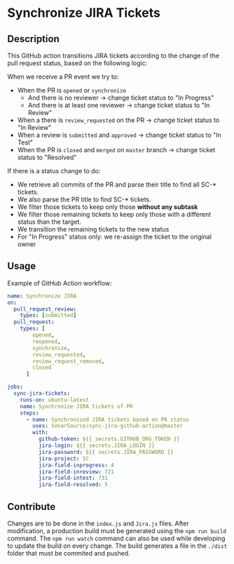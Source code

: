 Synchronize JIRA Tickets
===================================

Description
-----------

This GitHub action transitions JIRA tickets according to the change of the pull request status, based on the following logic:

When we receive a PR event we try to:
- When the PR is `opened` or `synchronize`
  - And there is no reviewer -> change ticket status to "In Progress"
  - And there is at least one reviewer -> change ticket status to "In Review"
- When a there is `review_requested` on the PR -> change ticket status to "In Review"
- When a review is `submitted` and `approved` -> change ticket status to "In Test"
- When the PR is `closed` and `merged` on `master` branch -> change ticket status to "Resolved"

If there is a status change to do:
- We retrieve all commits of the PR and parse their title to find all SC-* tickets.
- We also parse the PR title to find SC-* tickets.
- We filter those tickets to keep only those **without any subtask**
- We filter those remaining tickets to keep only those with a different status than the target.
- We transition the remaining tickets to the new status
- For "In Progress" status only: we re-assign the ticket to the original owner


Usage
------

Example of GitHub Action workflow:

```yaml
name: Synchronize JIRA
on:
  pull_request_review:
    types: [submitted]
  pull_request:
    types: [
        opened,
        reopened,
        synchronize,
        review_requested,
        review_request_removed,
        closed
      ]

jobs:
  sync-jira-tickets:
    runs-on: ubuntu-latest
    name: Synchronize JIRA tickets of PR
    steps:
      - name: Synchronized JIRA tickets based on PR status
        uses: SonarSource/sync-jira-github-action@master
        with:
          github-token: ${{ secrets.GITHUB_ORG_TOKEN }}
          jira-login: ${{ secrets.JIRA_LOGIN }}
          jira-password: ${{ secrets.JIRA_PASSWORD }}
          jira-project: SC
          jira-field-inprogress: 4
          jira-field-inreview: 721
          jira-field-intest: 731
          jira-field-resolved: 5

```

Contribute
----------

Changes are to be done in the `index.js` and `Jira.js` files. After modification, a production build must be generated using the `npm run build` command. The `npm run watch` command can also be used while developing to update the build on every change.
The build generates a file in the `./dist` folder that must be commited and pushed.
